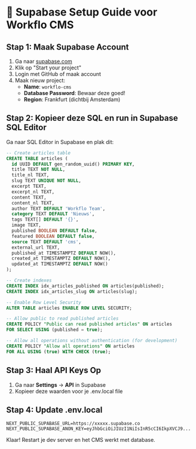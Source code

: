 # 🚀 Supabase Setup Guide voor Workflo CMS

## Stap 1: Maak Supabase Account

1. Ga naar [supabase.com](https://supabase.com)
2. Klik op "Start your project"
3. Login met GitHub of maak account
4. Maak nieuw project:
   - **Name**: `workflo-cms`
   - **Database Password**: Bewaar deze goed!
   - **Region**: Frankfurt (dichtbij Amsterdam)

## Stap 2: Kopieer deze SQL en run in Supabase SQL Editor

Ga naar SQL Editor in Supabase en plak dit:

```sql
-- Create articles table
CREATE TABLE articles (
  id UUID DEFAULT gen_random_uuid() PRIMARY KEY,
  title TEXT NOT NULL,
  title_nl TEXT,
  slug TEXT UNIQUE NOT NULL,
  excerpt TEXT,
  excerpt_nl TEXT,
  content TEXT,
  content_nl TEXT,
  author TEXT DEFAULT 'Workflo Team',
  category TEXT DEFAULT 'Nieuws',
  tags TEXT[] DEFAULT '{}',
  image TEXT,
  published BOOLEAN DEFAULT false,
  featured BOOLEAN DEFAULT false,
  source TEXT DEFAULT 'cms',
  external_url TEXT,
  published_at TIMESTAMPTZ DEFAULT NOW(),
  created_at TIMESTAMPTZ DEFAULT NOW(),
  updated_at TIMESTAMPTZ DEFAULT NOW()
);

-- Create indexes
CREATE INDEX idx_articles_published ON articles(published);
CREATE INDEX idx_articles_slug ON articles(slug);

-- Enable Row Level Security
ALTER TABLE articles ENABLE ROW LEVEL SECURITY;

-- Allow public to read published articles
CREATE POLICY "Public can read published articles" ON articles
FOR SELECT USING (published = true);

-- Allow all operations without authentication (for development)
CREATE POLICY "Allow all operations" ON articles
FOR ALL USING (true) WITH CHECK (true);
```

## Stap 3: Haal API Keys Op

1. Ga naar **Settings** → **API** in Supabase
2. Kopieer deze waarden voor je .env.local file

## Stap 4: Update .env.local

```env
NEXT_PUBLIC_SUPABASE_URL=https://xxxxx.supabase.co
NEXT_PUBLIC_SUPABASE_ANON_KEY=eyJhbGciOiJIUzI1NiIsInR5cCI6IkpXVCJ9...
```

Klaar! Restart je dev server en het CMS werkt met database.
